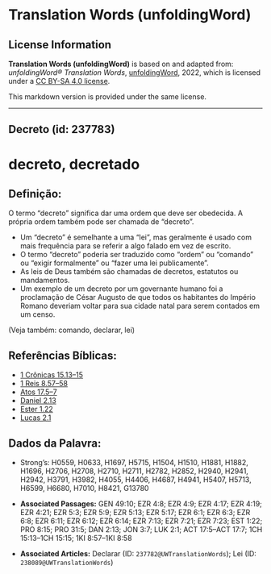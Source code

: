 # Translation Words (unfoldingWord)

## License Information

**Translation Words (unfoldingWord)** is based on and adapted from: _unfoldingWord® Translation Words_, [unfoldingWord](https://unfoldingword.org/utw), 2022, which is licensed under a [CC BY-SA 4.0 license](https://creativecommons.org/licenses/by-sa/4.0/legalcode.en).

This markdown version is provided under the same license.



--------------------------------

## Decreto (id: 237783)

decreto, decretado
==================

Definição:
----------

O termo “decreto” significa dar uma ordem que deve ser obedecida. A própria ordem também pode ser chamada de “decreto”.

* Um “decreto” é semelhante a uma “lei”, mas geralmente é usado com mais frequência para se referir a algo falado em vez de escrito.
* O termo “decreto” poderia ser traduzido como “ordem” ou “comando” ou “exigir formalmente” ou “fazer uma lei publicamente”.
* As leis de Deus também são chamadas de decretos, estatutos ou mandamentos.
* Um exemplo de um decreto por um governante humano foi a proclamação de César Augusto de que todos os habitantes do Império Romano deveriam voltar para sua cidade natal para serem contados em um censo.

(Veja também: comando, declarar, lei)

Referências Bíblicas:
---------------------

* [1 Crônicas 15\.13–15](https://ref.ly/1Chr15:13-1Chr15:15)
* [1 Reis 8\.57–58](https://ref.ly/1Kgs8:57-1Kgs8:58)
* [Atos 17\.5–7](https://ref.ly/Acts17:5-Acts17:7)
* [Daniel 2\.13](https://ref.ly/Dan2:13)
* [Ester 1\.22](https://ref.ly/Esth1:22)
* [Lucas 2\.1](https://ref.ly/Luke2:1)

Dados da Palavra:
-----------------

* Strong’s: H0559, H0633, H1697, H5715, H1504, H1510, H1881, H1882, H1696, H2706, H2708, H2710, H2711, H2782, H2852, H2940, H2941, H2942, H3791, H3982, H4055, H4406, H4687, H4941, H5407, H5713, H6599, H6680, H7010, H8421, G13780

* **Associated Passages:** GEN 49:10; EZR 4:8; EZR 4:9; EZR 4:17; EZR 4:19; EZR 4:21; EZR 5:3; EZR 5:9; EZR 5:13; EZR 5:17; EZR 6:1; EZR 6:3; EZR 6:8; EZR 6:11; EZR 6:12; EZR 6:14; EZR 7:13; EZR 7:21; EZR 7:23; EST 1:22; PRO 8:15; PRO 31:5; DAN 2:13; JON 3:7; LUK 2:1; ACT 17:5–ACT 17:7; 1CH 15:13–1CH 15:15; 1KI 8:57–1KI 8:58
* **Associated Articles:** Declarar (ID: `237782@UWTranslationWords`); Lei (ID: `238089@UWTranslationWords`)

